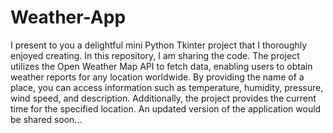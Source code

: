 # Weather-App
I present to you a delightful mini Python Tkinter project that I thoroughly enjoyed creating. In this repository, I am sharing the code. The project utilizes the Open Weather Map API to fetch data, enabling users to obtain weather reports for any location worldwide. By providing the name of a place, you can access information such as temperature, humidity, pressure, wind speed, and description. Additionally, the project provides the current time for the specified location. An updated version of the application would be shared soon...
